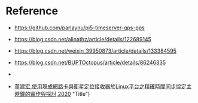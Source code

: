# Reference
- https://github.com/parlaynu/pi5-timeserver-gps-pps


- https://blog.csdn.net/alinathz/article/details/122689145


- https://blog.csdn.net/weixin_39950873/article/details/133384595


- https://blog.csdn.net/BUPTOctopus/article/details/86246335

-	

-	[董建宏,使用現成網路卡與衛星定位接收器於Linux平台之精確時間同步協定主時鐘的實作與探討,2020](https://ndltd.ncl.edu.tw/cgi-bin/gs32/gsweb.cgi/ccd=zODkjU/record?r1=1&h1=0) "Title") 
